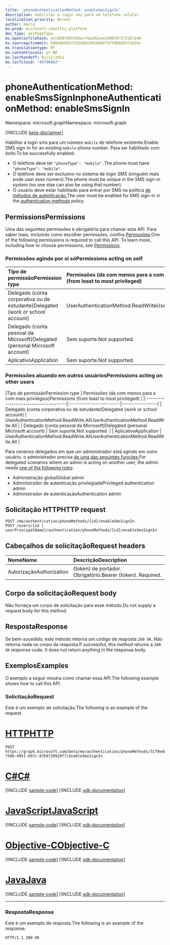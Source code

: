 ```yaml
---
title: 'phoneAuthenticationMethod: enableSmsSignIn'
description: Habilitar a login sms para um telefone celular.
localization_priority: Normal
author: mmcla
ms.prod: microsoft-identity-platform
doc_type: apiPageType
ms.openlocfilehash: e2c8087005f65ac74a202ea43d90767172267a46
ms.sourcegitcommit: 6d04db95bf233d6819d24b01fd7f8b6db57a524c
ms.translationtype: MT
ms.contentlocale: pt-BR
ms.lasthandoff: 01/12/2021
ms.locfileid: "49796602"
---
```

# <a name="phoneauthenticationmethod-enablesmssignin"></a><span data-ttu-id="5cf55-103">phoneAuthenticationMethod: enableSmsSignIn</span><span class="sxs-lookup"><span data-stu-id="5cf55-103">phoneAuthenticationMethod: enableSmsSignIn</span></span>

<span data-ttu-id="5cf55-104">Namespace: microsoft.graph</span><span class="sxs-lookup"><span data-stu-id="5cf55-104">Namespace: microsoft.graph</span></span>

[!INCLUDE [beta-disclaimer](../../includes/beta-disclaimer.md)]

<span data-ttu-id="5cf55-105">Habilitar a login sms para um número `mobile` de telefone existente.</span><span class="sxs-lookup"><span data-stu-id="5cf55-105">Enable SMS sign-in for an existing `mobile` phone number.</span></span> <span data-ttu-id="5cf55-106">Para ser habilitado com êxito:</span><span class="sxs-lookup"><span data-stu-id="5cf55-106">To be successfully enabled:</span></span>

* <span data-ttu-id="5cf55-107">O telefone deve ter `"phoneType": "mobile"` .</span><span class="sxs-lookup"><span data-stu-id="5cf55-107">The phone must have `"phoneType": "mobile"`.</span></span>
* <span data-ttu-id="5cf55-108">O telefone deve ser exclusivo no sistema de login SMS (ninguém mais pode usar esse número).</span><span class="sxs-lookup"><span data-stu-id="5cf55-108">The phone must be unique in the SMS sign-in system (no one else can also be using that number).</span></span>
* <span data-ttu-id="5cf55-109">O usuário deve estar habilitado para entrar por SMS na política [de métodos de autenticação.](/azure/active-directory/authentication/concept-authentication-methods)</span><span class="sxs-lookup"><span data-stu-id="5cf55-109">The user must be enabled for SMS sign-in in the [authentication methods](/azure/active-directory/authentication/concept-authentication-methods) policy.</span></span>

## <a name="permissions"></a><span data-ttu-id="5cf55-110">Permissions</span><span class="sxs-lookup"><span data-stu-id="5cf55-110">Permissions</span></span>

<span data-ttu-id="5cf55-p102">Uma das seguintes permissões é obrigatória para chamar esta API. Para saber mais, incluindo como escolher permissões, confira [Permissões](/graph/permissions-reference).</span><span class="sxs-lookup"><span data-stu-id="5cf55-p102">One of the following permissions is required to call this API. To learn more, including how to choose permissions, see [Permissions](/graph/permissions-reference).</span></span>

### <a name="permissions-acting-on-self"></a><span data-ttu-id="5cf55-113">Permissões agindo por si só</span><span class="sxs-lookup"><span data-stu-id="5cf55-113">Permissions acting on self</span></span>

|<span data-ttu-id="5cf55-114">Tipo de permissão</span><span class="sxs-lookup"><span data-stu-id="5cf55-114">Permission type</span></span>      | <span data-ttu-id="5cf55-115">Permissões (da com menos para a com mais privilégios)</span><span class="sxs-lookup"><span data-stu-id="5cf55-115">Permissions (from least to most privileged)</span></span>              |
|:---------------------------------------|:-------------------------|
| <span data-ttu-id="5cf55-116">Delegado (conta corporativa ou de estudante)</span><span class="sxs-lookup"><span data-stu-id="5cf55-116">Delegated (work or school account)</span></span>     | <span data-ttu-id="5cf55-117">UserAuthenticationMethod.ReadWrite</span><span class="sxs-lookup"><span data-stu-id="5cf55-117">UserAuthenticationMethod.ReadWrite</span></span> |
| <span data-ttu-id="5cf55-118">Delegado (conta pessoal da Microsoft)</span><span class="sxs-lookup"><span data-stu-id="5cf55-118">Delegated (personal Microsoft account)</span></span> | <span data-ttu-id="5cf55-119">Sem suporte.</span><span class="sxs-lookup"><span data-stu-id="5cf55-119">Not supported.</span></span> |
| <span data-ttu-id="5cf55-120">Aplicativo</span><span class="sxs-lookup"><span data-stu-id="5cf55-120">Application</span></span>                            | <span data-ttu-id="5cf55-121">Sem suporte.</span><span class="sxs-lookup"><span data-stu-id="5cf55-121">Not supported.</span></span> |

### <a name="permissions-acting-on-other-users"></a><span data-ttu-id="5cf55-122">Permissões atuando em outros usuários</span><span class="sxs-lookup"><span data-stu-id="5cf55-122">Permissions acting on other users</span></span>

|<span data-ttu-id="5cf55-123">Tipo de permissão</span><span class="sxs-lookup"><span data-stu-id="5cf55-123">Permission type</span></span>      | <span data-ttu-id="5cf55-124">Permissões (da com menos para a com mais privilégios)</span><span class="sxs-lookup"><span data-stu-id="5cf55-124">Permissions (from least to most privileged)</span></span>              |
|:---------------------------------------|:-------------------------|:-----------------|
| <span data-ttu-id="5cf55-125">Delegado (conta corporativa ou de estudante)</span><span class="sxs-lookup"><span data-stu-id="5cf55-125">Delegated (work or school account)</span></span>     | <span data-ttu-id="5cf55-126">UserAuthenticationMethod.ReadWrite.All</span><span class="sxs-lookup"><span data-stu-id="5cf55-126">UserAuthenticationMethod.ReadWrite.All</span></span> |
| <span data-ttu-id="5cf55-127">Delegado (conta pessoal da Microsoft)</span><span class="sxs-lookup"><span data-stu-id="5cf55-127">Delegated (personal Microsoft account)</span></span> | <span data-ttu-id="5cf55-128">Sem suporte.</span><span class="sxs-lookup"><span data-stu-id="5cf55-128">Not supported.</span></span> |
| <span data-ttu-id="5cf55-129">Aplicativo</span><span class="sxs-lookup"><span data-stu-id="5cf55-129">Application</span></span>                            | <span data-ttu-id="5cf55-130">UserAuthenticationMethod.ReadWrite.All</span><span class="sxs-lookup"><span data-stu-id="5cf55-130">UserAuthenticationMethod.ReadWrite.All</span></span> |

<span data-ttu-id="5cf55-131">Para cenários delegados em que um administrador está agindo em outro usuário, o administrador precisa [de uma das seguintes funções:](/azure/active-directory/users-groups-roles/directory-assign-admin-roles#available-roles)</span><span class="sxs-lookup"><span data-stu-id="5cf55-131">For delegated scenarios where an admin is acting on another user, the admin needs [one of the following roles](/azure/active-directory/users-groups-roles/directory-assign-admin-roles#available-roles):</span></span>
* <span data-ttu-id="5cf55-132">Administração global</span><span class="sxs-lookup"><span data-stu-id="5cf55-132">Global admin</span></span>
* <span data-ttu-id="5cf55-133">Administrador de autenticação privilegiada</span><span class="sxs-lookup"><span data-stu-id="5cf55-133">Privileged authentication admin</span></span>
* <span data-ttu-id="5cf55-134">Administrador de autenticação</span><span class="sxs-lookup"><span data-stu-id="5cf55-134">Authentication admin</span></span>

## <a name="http-request"></a><span data-ttu-id="5cf55-135">Solicitação HTTP</span><span class="sxs-lookup"><span data-stu-id="5cf55-135">HTTP request</span></span>

<!-- { "blockType": "ignored" } -->

```http
POST /me/authentication/phoneMethods/{id}/enableSmsSignIn
POST /users/{id | userPrincipalName}/authentication/phoneMethods/{id}/enableSmsSignIn
```

## <a name="request-headers"></a><span data-ttu-id="5cf55-136">Cabeçalhos de solicitação</span><span class="sxs-lookup"><span data-stu-id="5cf55-136">Request headers</span></span>

| <span data-ttu-id="5cf55-137">Nome</span><span class="sxs-lookup"><span data-stu-id="5cf55-137">Name</span></span>          | <span data-ttu-id="5cf55-138">Descrição</span><span class="sxs-lookup"><span data-stu-id="5cf55-138">Description</span></span>   |
|:--------------|:--------------|
| <span data-ttu-id="5cf55-139">Autorização</span><span class="sxs-lookup"><span data-stu-id="5cf55-139">Authorization</span></span> | <span data-ttu-id="5cf55-p103">{token} de portador. Obrigatório.</span><span class="sxs-lookup"><span data-stu-id="5cf55-p103">Bearer {token}. Required.</span></span> |

## <a name="request-body"></a><span data-ttu-id="5cf55-142">Corpo da solicitação</span><span class="sxs-lookup"><span data-stu-id="5cf55-142">Request body</span></span>

<span data-ttu-id="5cf55-143">Não forneça um corpo de solicitação para esse método.</span><span class="sxs-lookup"><span data-stu-id="5cf55-143">Do not supply a request body for this method.</span></span>

## <a name="response"></a><span data-ttu-id="5cf55-144">Resposta</span><span class="sxs-lookup"><span data-stu-id="5cf55-144">Response</span></span>

<span data-ttu-id="5cf55-p104">Se bem-sucedido, este método retorna um código de resposta `200 OK`. Não retorna nada no corpo da resposta.</span><span class="sxs-lookup"><span data-stu-id="5cf55-p104">If successful, this method returns a `200 OK` response code. It does not return anything in the response body.</span></span>

## <a name="examples"></a><span data-ttu-id="5cf55-147">Exemplos</span><span class="sxs-lookup"><span data-stu-id="5cf55-147">Examples</span></span>

<span data-ttu-id="5cf55-148">O exemplo a seguir mostra como chamar essa API.</span><span class="sxs-lookup"><span data-stu-id="5cf55-148">The following example shows how to call this API.</span></span>

### <a name="request"></a><span data-ttu-id="5cf55-149">Solicitação</span><span class="sxs-lookup"><span data-stu-id="5cf55-149">Request</span></span>

<span data-ttu-id="5cf55-150">Este é um exemplo de solicitação.</span><span class="sxs-lookup"><span data-stu-id="5cf55-150">The following is an example of the request.</span></span>

# <a name="http"></a>[<span data-ttu-id="5cf55-151">HTTP</span><span class="sxs-lookup"><span data-stu-id="5cf55-151">HTTP</span></span>](#tab/http)
<!-- {
  "blockType": "request",
  "name": "phoneauthenticationmethod_enablesmssignin"
}-->

```http
POST https://graph.microsoft.com/beta/me/authentication/phoneMethods/3179e48a-750b-4051-897c-87b9720928f7/enableSmsSignIn
```
# <a name="c"></a>[<span data-ttu-id="5cf55-152">C#</span><span class="sxs-lookup"><span data-stu-id="5cf55-152">C#</span></span>](#tab/csharp)
[!INCLUDE [sample-code](../includes/snippets/csharp/phoneauthenticationmethod-enablesmssignin-csharp-snippets.md)]
[!INCLUDE [sdk-documentation](../includes/snippets/snippets-sdk-documentation-link.md)]

# <a name="javascript"></a>[<span data-ttu-id="5cf55-153">JavaScript</span><span class="sxs-lookup"><span data-stu-id="5cf55-153">JavaScript</span></span>](#tab/javascript)
[!INCLUDE [sample-code](../includes/snippets/javascript/phoneauthenticationmethod-enablesmssignin-javascript-snippets.md)]
[!INCLUDE [sdk-documentation](../includes/snippets/snippets-sdk-documentation-link.md)]

# <a name="objective-c"></a>[<span data-ttu-id="5cf55-154">Objective-C</span><span class="sxs-lookup"><span data-stu-id="5cf55-154">Objective-C</span></span>](#tab/objc)
[!INCLUDE [sample-code](../includes/snippets/objc/phoneauthenticationmethod-enablesmssignin-objc-snippets.md)]
[!INCLUDE [sdk-documentation](../includes/snippets/snippets-sdk-documentation-link.md)]

# <a name="java"></a>[<span data-ttu-id="5cf55-155">Java</span><span class="sxs-lookup"><span data-stu-id="5cf55-155">Java</span></span>](#tab/java)
[!INCLUDE [sample-code](../includes/snippets/java/phoneauthenticationmethod-enablesmssignin-java-snippets.md)]
[!INCLUDE [sdk-documentation](../includes/snippets/snippets-sdk-documentation-link.md)]

---


### <a name="response"></a><span data-ttu-id="5cf55-156">Resposta</span><span class="sxs-lookup"><span data-stu-id="5cf55-156">Response</span></span>

<span data-ttu-id="5cf55-157">Este é um exemplo de resposta.</span><span class="sxs-lookup"><span data-stu-id="5cf55-157">The following is an example of the response.</span></span>
<!-- {
  "blockType": "response",
  "truncated": true,
  "@odata.type": "microsoft.graph.None"
} -->

```http
HTTP/1.1 200 OK
```

<!-- uuid: 16cd6b66-4b1a-43a1-adaf-3a886856ed98
2019-02-04 14:57:30 UTC -->
<!-- {
  "type": "#page.annotation",
  "description": "phoneAuthenticationMethod: enableSmsSignIn",
  "keywords": "",
  "section": "documentation",
  "tocPath": ""
}-->
